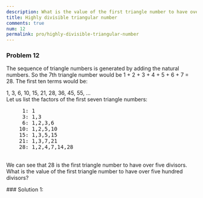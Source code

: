 ```yaml
---
description: What is the value of the first triangle number to have over five hundred divisors?
title: Highly divisible triangular number
comments: true
num: 12
permalink: pro/highly-divisible-triangular-number
---
```


<div class='problem'>
<h3> Problem 12</h3>
<p>
The sequence of triangle numbers is generated by adding the natural numbers. So the 7th triangle number would be 1 + 2 + 3 + 4 + 5 + 6 + 7 = 28. The first ten terms would be:<br>

1, 3, 6, 10, 15, 21, 28, 36, 45, 55, ...
<br>
Let us list the factors of the first seven triangle numbers:
<pre>
     1: 1
     3: 1,3
     6: 1,2,3,6
    10: 1,2,5,10
    15: 1,3,5,15
    21: 1,3,7,21
    28: 1,2,4,7,14,28
</pre>
<br>
We can see that 28 is the first triangle number to have over five divisors.
<br>
What is the value of the first triangle number to have over five hundred divisors?
</p>
</div>
### Solution 1:

